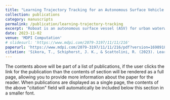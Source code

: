 ```yaml
---
title: "Learning Trajectory Tracking for an Autonomous Surface Vehicle in Urban Waterways"
collection: publications
category: manuscripts
permalink: /publication/learning-trajectory-tracking
excerpt: 'Roboat is an autonomous surface vessel (ASV) for urban waterways, developed as a research project by the AMS Institute and MIT. The platform can provide numerous functions to a city, such as transport, dynamic infrastructure, and an autonomous waste management system. This paper presents the development of a learning-based controller for the Roboat platform with the goal of achieving robustness and generalization properties. Specifically, when subject to uncertainty in the model or external disturbances, the proposed controller should be able to track set trajectories with less tracking error than the current nonlinear model predictive controller (NMPC) used on the ASV. To achieve this, a simulation of the system dynamics was developed as part of this work, based on the research presented in the literature and on the previous research performed on the Roboat platform. The simulation process also included the modeling of the necessary uncertainties and disturbances. In this simulation, a trajectory tracking agent was trained using the proximal policy optimization (PPO) algorithm. The trajectory tracking of the trained agent was then validated and compared to the current control strategy both in simulations and in the real world.'
date: 2023-11-02
venue: 'MDPI Computation'
# slidesurl: 'https://www.mdpi.com/2079-3197/11/11/216'
paperurl: 'https://www.mdpi.com/2079-3197/11/11/216/pdf?version=1698918992'
citation: 'Sikora, T., Schiphorst, J. K., & Scattolini, R. (2023). Learning Trajectory Tracking For An Autonomous Surface Vehicle In Urban Waterways. Computation, 11(11), 216.'
---
```


The contents above will be part of a list of publications, if the user clicks the link for the publication than the contents of section will be rendered as a full page, allowing you to provide more information about the paper for the reader. When publications are displayed as a single page, the contents of the above "citation" field will automatically be included below this section in a smaller font.